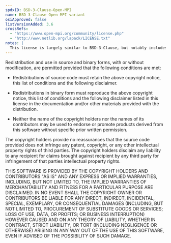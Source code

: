 ```yaml
---
spdxID: BSD-3-Clause-Open-MPI
name: BSD 3-Clause Open MPI variant
osiApproved: false
listVersionAdded: 3.6
crossRefs: 
  - "https://www.open-mpi.org/community/license.php"
  - "http://www.netlib.org/lapack/LICENSE.txt"
notes: |
  This license is largely similar to BSD-3-Clause, but notably includes an additional paragraph between the three main clauses and the all-caps disclaimer text.
---
```


Redistribution and use in source and binary forms, with or without modification, are permitted provided that the following conditions are met:

- Redistributions of source code must retain the above copyright notice, this list of conditions and the following disclaimer.

- Redistributions in binary form must reproduce the above copyright notice, this list of conditions and the following disclaimer listed in this license in the documentation and/or other materials provided with the distribution.

- Neither the name of the copyright holders nor the names of its contributors may be used to endorse or promote products derived from this software without specific prior written permission.

The copyright holders provide no reassurances that the source code provided does not infringe any patent, copyright, or any other intellectual property rights of third parties. The copyright holders disclaim any liability to any recipient for claims brought against recipient by any third party for infringement of that parties intellectual property rights.

THIS SOFTWARE IS PROVIDED BY THE COPYRIGHT HOLDERS AND CONTRIBUTORS "AS IS" AND ANY EXPRESS OR IMPLIED WARRANTIES, INCLUDING, BUT NOT LIMITED TO, THE IMPLIED WARRANTIES OF MERCHANTABILITY AND FITNESS FOR A PARTICULAR PURPOSE ARE DISCLAIMED. IN NO EVENT SHALL THE COPYRIGHT OWNER OR CONTRIBUTORS BE LIABLE FOR ANY DIRECT, INDIRECT, INCIDENTAL, SPECIAL, EXEMPLARY, OR CONSEQUENTIAL DAMAGES (INCLUDING, BUT NOT LIMITED TO, PROCUREMENT OF SUBSTITUTE GOODS OR SERVICES; LOSS OF USE, DATA, OR PROFITS; OR BUSINESS INTERRUPTION) HOWEVER CAUSED AND ON ANY THEORY OF LIABILITY, WHETHER IN CONTRACT, STRICT LIABILITY, OR TORT (INCLUDING NEGLIGENCE OR OTHERWISE) ARISING IN ANY WAY OUT OF THE USE OF THIS SOFTWARE, EVEN IF ADVISED OF THE POSSIBILITY OF SUCH DAMAGE.
